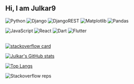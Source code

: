 ## Hi, I am Julkar9
![Python](https://img.shields.io/badge/python-3670A0?style=for-the-badge&logo=python&logoColor=ffdd54)
![Django](https://img.shields.io/badge/django-%23092E20.svg?style=for-the-badge&logo=django&logoColor=white)
![DjangoREST](https://img.shields.io/badge/DJANGO-REST-ff1709?style=for-the-badge&logo=django&logoColor=white&color=ff1709&labelColor=gray)
![Matplotlib](https://img.shields.io/badge/Matplotlib-%23ffffff.svg?style=for-the-badge&logo=Matplotlib&logoColor=black)
![Pandas](https://img.shields.io/badge/pandas-%23150458.svg?style=for-the-badge&logo=pandas&logoColor=white)

![JavaScript](https://img.shields.io/badge/javascript-%23323330.svg?style=for-the-badge&logo=javascript&logoColor=%23F7DF1E)
![React](https://img.shields.io/badge/react-%2320232a.svg?style=for-the-badge&logo=react&logoColor=%2361DAFB)
![Dart](https://img.shields.io/badge/dart-%230175C2.svg?style=for-the-badge&logo=dart&logoColor=white)
![Flutter](https://img.shields.io/badge/Flutter-%2302569B.svg?style=for-the-badge&logo=Flutter&logoColor=white)

\
[![stackoverflow card](https://readme-components.vercel.app/api?component=stackoverflow&stackoverflowid=8522463&theme=dark)](https://stackoverflow.com/users/8522463/julkar9?tab=topactivity)

[![Julkar's GitHub stats](https://github-readme-stats-git-masterrstaa-rickstaa.vercel.app/api?username=julkaar9&count_private=true&theme=radical&show_icons=true&custom_title=My%20GitStats)](https://github.com/anuraghazra/github-readme-stats)

[![Top Langs](https://github-readme-stats-git-masterrstaa-rickstaa.vercel.app/api/top-langs/?username=julkaar9&layout=compact&hide=jupyter%20notebook&theme=radical&custom_title=Top%20Langs(public))](https://github.com/anuraghazra/github-readme-stats)

![Stackoverflow reps](https://infoplus.vercel.app/api/stackoverflow?userid=8522463)

